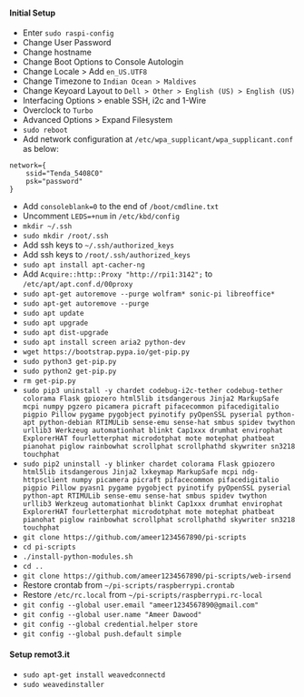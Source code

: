 #### Initial Setup
* Enter `sudo raspi-config`
* Change User Password
* Change hostname
* Change Boot Options to Console Autologin
* Change Locale > Add `en_US.UTF8`
* Change Timezone to `Indian Ocean > Maldives`
* Change Keyoard Layout to `Dell > Other > English (US) > English (US)`
* Interfacing Options > enable SSH, i2c and 1-Wire
* Overclock to `Turbo`
* Advanced Options > Expand Filesystem
* `sudo reboot`
* Add network configuration at `/etc/wpa_supplicant/wpa_supplicant.conf` as below:
```
network={
    ssid="Tenda_5408C0"
    psk="password"
}
```
* Add `consoleblank=0` to the end of `/boot/cmdline.txt`
* Uncomment `LEDS=+num` in `/etc/kbd/config`
* `mkdir ~/.ssh`
* `sudo mkdir /root/.ssh`
* Add ssh keys to `~/.ssh/authorized_keys`
* Add ssh keys to `/root/.ssh/authorized_keys`
* `sudo apt install apt-cacher-ng`
* Add `Acquire::http::Proxy "http://rpi1:3142";` to `/etc/apt/apt.conf.d/00proxy`
* `sudo apt-get autoremove --purge wolfram* sonic-pi libreoffice*`
* `sudo apt-get autoremove --purge`
* `sudo apt update`
* `sudo apt upgrade`
* `sudo apt dist-upgrade`
* `sudo apt install screen aria2 python-dev`
* `wget https://bootstrap.pypa.io/get-pip.py`
* `sudo python3 get-pip.py`
* `sudo python2 get-pip.py`
* `rm get-pip.py`
* `sudo pip3 uninstall -y chardet codebug-i2c-tether codebug-tether colorama Flask gpiozero html5lib itsdangerous Jinja2 MarkupSafe mcpi numpy pgzero picamera picraft pifacecommon pifacedigitalio pigpio Pillow pygame pygobject pyinotify pyOpenSSL pyserial python-apt python-debian RTIMULib sense-emu sense-hat smbus spidev twython urllib3 Werkzeug automationhat blinkt Cap1xxx drumhat envirophat ExplorerHAT fourletterphat microdotphat mote motephat phatbeat pianohat piglow rainbowhat scrollphat scrollphathd skywriter sn3218 touchphat`
* `sudo pip2 uninstall -y blinker chardet colorama Flask gpiozero html5lib itsdangerous Jinja2 lxkeymap MarkupSafe mcpi ndg-httpsclient numpy picamera picraft pifacecommon pifacedigitalio pigpio Pillow pyasn1 pygame pygobject pyinotify pyOpenSSL pyserial python-apt RTIMULib sense-emu sense-hat smbus spidev twython urllib3 Werkzeug automationhat blinkt Cap1xxx drumhat envirophat ExplorerHAT fourletterphat microdotphat mote motephat phatbeat pianohat piglow rainbowhat scrollphat scrollphathd skywriter sn3218 touchphat`
* `git clone https://github.com/ameer1234567890/pi-scripts`
* `cd pi-scripts`
* `./install-python-modules.sh`
* `cd ..`
* `git clone https://github.com/ameer1234567890/pi-scripts/web-irsend`
* Restore crontab from `~/pi-scripts/raspberrypi.crontab`
* Restore `/etc/rc.local` from `~/pi-scripts/raspberrypi.rc-local`
* `git config --global user.email "ameer1234567890@gmail.com"`
* `git config --global user.name "Ameer Dawood"`
* `git config --global credential.helper store`
* `git config --global push.default simple`

#### Setup remot3.it
* `sudo apt-get install weavedconnectd`
* `sudo weavedinstaller`
